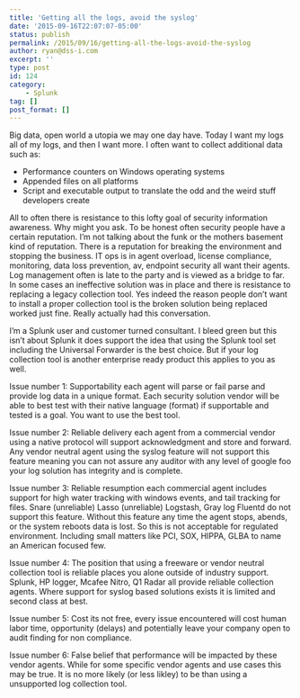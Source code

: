 ```yaml
---
title: 'Getting all the logs, avoid the syslog'
date: '2015-09-16T22:07:07-05:00'
status: publish
permalink: /2015/09/16/getting-all-the-logs-avoid-the-syslog
author: ryan@dss-i.com
excerpt: ''
type: post
id: 124
category:
    - Splunk
tag: []
post_format: []
---
```

Big data, open world a utopia we may one day have. Today I want my logs all of my logs, and then I want more. I often want to collect additional data such as:

- Performance counters on Windows operating systems
- Appended files on all platforms
- Script and executable output to translate the odd and the weird stuff developers create

All to often there is resistance to this lofty goal of security information awareness. Why might you ask. To be honest often security people have a certain reputation. I’m not talking about the funk or the mothers basement kind of reputation. There is a reputation for breaking the environment and stopping the business. IT ops is in agent overload, license compliance, monitoring, data loss prevention, av, endpoint security all want their agents. Log management often is late to the party and is viewed as a bridge to far. In some cases an ineffective solution was in place and there is resistance to replacing a legacy collection tool. Yes indeed the reason people don’t want to install a proper collection tool is the broken solution being replaced worked just fine. Really actually had this conversation.

I’m a Splunk user and customer turned consultant. I bleed green but this isn’t about Splunk it does support the idea that using the Splunk tool set including the Universal Forwarder is the best choice. But if your log collection tool is another enterprise ready product this applies to you as well.

Issue number 1: Supportability each agent will parse or fail parse and provide log data in a unique format. Each security solution vendor will be able to best test with their native language (format) if supportable and tested is a goal. You want to use the best tool.

Issue number 2: Reliable delivery each agent from a commercial vendor using a native protocol will support acknowledgment and store and forward. Any vendor neutral agent using the syslog feature will not support this feature meaning you can not assure any auditor with any level of google foo your log solution has integrity and is complete.

Issue number 3: Reliable resumption each commercial agent includes support for high water tracking with windows events, and tail tracking for files. Snare (unreliable) Lasso (unreliable) Logstash, Gray log Fluentd do not support this feature. Without this feature any time the agent stops, abends, or the system reboots data is lost. So this is not acceptable for regulated environment. Including small matters like PCI, SOX, HIPPA, GLBA to name an American focused few.

Issue number 4: The position that using a freeware or vendor neutral collection tool is reliable places you alone outside of industry support. Splunk, HP logger, Mcafee Nitro, Q1 Radar all provide reliable collection agents. Where support for syslog based solutions exists it is limited and second class at best.

Issue number 5: Cost its not free, every issue encountered will cost human labor time, opportunity (delays) and potentially leave your company open to audit finding for non compliance.

Issue number 6: False belief that performance will be impacted by these vendor agents. While for some specific vendor agents and use cases this may be true. It is no more likely (or less likley) to be than using a unsupported log collection tool.